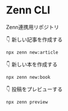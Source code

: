 # Zenn CLI
Zenn連携用リポジトリ

👇  新しい記事を作成する

```bash
npx zenn new:article
```

👇  新しい本を作成する

```bash
npx zenn new:book
```

👇  投稿をプレビューする

```bash
npx zenn preview
```

